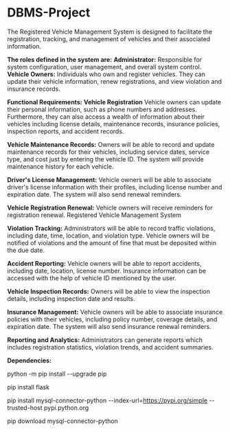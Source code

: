 # DBMS-Project
The Registered Vehicle Management System is designed to facilitate the registration, tracking, and management of vehicles and their associated information.

**The roles defined in the system are:**
**Administrator:** Responsible for system configuration, user management, and
overall system control.
**Vehicle Owners:** Individuals who own and register vehicles. They can update their
vehicle information, renew registrations, and view violation and insurance records.

**Functional Requirements:**
**Vehicle Registration**
Vehicle owners can update their personal information, such as phone numbers
and addresses. Furthermore, they can also access a wealth of information about
their vehicles including license details, maintenance records, insurance policies,
inspection reports, and accident records.

**Vehicle Maintenance Records:**
Owners will be able to record and update maintenance records for their vehicles,
including service dates, service type, and cost just by entering the vehicle ID. The
system will provide maintenance history for each vehicle.

**Driver's License Management:**
Vehicle owners will be able to associate driver's license information with their
profiles, including license number and expiration date. The system will also send
renewal reminders.

**Vehicle Registration Renewal:**
Vehicle owners will receive reminders for registration renewal.
Registered Vehicle Management System

**Violation Tracking:**
Administrators will be able to record traffic violations, including date, time,
location, and violation type. Vehicle owners will be notified of violations and the
amount of fine that must be deposited within the due date.

**Accident Reporting:**
Vehicle owners will be able to report accidents, including date, location, license
number. Insurance information can be accessed with the help of vehicle ID
mentioned by the user.

**Vehicle Inspection Records:**
Owners will be able to view the inspection details, including inspection date and
results.

**Insurance Management:**
Vehicle owners will be able to associate insurance policies with their vehicles,
including policy number, coverage details, and expiration date. The system will
also send insurance renewal reminders.

**Reporting and Analytics:**
Administrators can generate reports which includes registration statistics,
violation trends, and accident summaries.

**Dependencies:**

python -m pip install --upgrade pip 

pip install flask

pip install mysql-connector-python --index-url=https://pypi.org/simple --trusted-host pypi.python.org

pip download mysql-connector-python
